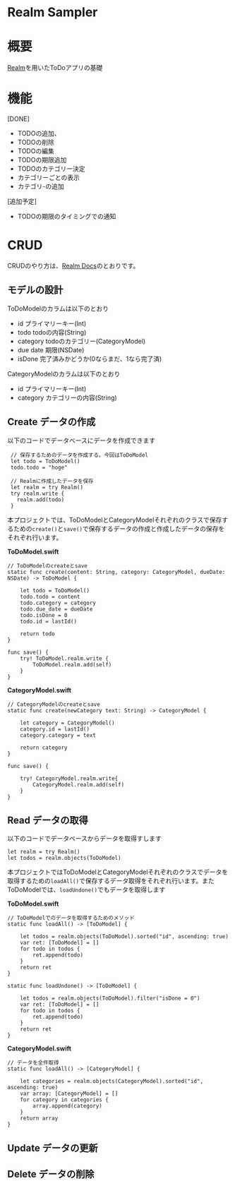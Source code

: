 # Realm Sampler

# 概要
[Realm](https://realm.io/)を用いたToDoアプリの基礎

# 機能
[DONE]
- TODOの追加、
- TODOの削除
- TODOの編集
- TODOの期限追加
- TODOのカテゴリー決定
- カテゴリーごとの表示
- カテゴリ-の追加

[追加予定]
- TODOの期限のタイミングでの通知

# CRUD
CRUDのやり方は、[Realm Docs](https://realm.io/jp/docs/swift/latest/)のとおりです。

## モデルの設計
ToDoModelのカラムは以下のとおり
- id プライマリーキー(Int)
- todo todoの内容(String)
- category todoのカテゴリー(CategoryModel)
- due date 期限(NSDate)
- isDone 完了済みかどうか(0ならまだ、1なら完了済)

CategoryModelのカラムは以下のとおり
- id プライマリーキー(Int)
- category カテゴリーの内容(String)

## Create データの作成
以下のコードでデータベースにデータを作成できます
```
 // 保存するためのデータを作成する。今回はToDoModel
 let todo = ToDoModel()
 todo.todo = "hoge"

 // Realmに作成したデータを保存
 let realm = try Realm()
 try realm.write {
   realm.add(todo)
 }
```

本プロジェクトでは、ToDoModelとCategoryModelそれぞれのクラスで保存するための```create()```と```save()```で保存するデータの作成と作成したデータの保存をそれぞれ行います。

**ToDoModel.swift**
```
// ToDoModelのcreateとsave
static func create(content: String, category: CategoryModel, dueDate: NSDate) -> ToDoModel {

    let todo = ToDoModel()
    todo.todo = content
    todo.category = category
    todo.due_date = dueDate
    todo.isDone = 0
    todo.id = lastId()

    return todo
}

func save() {
    try! ToDoModel.realm.write {
        ToDoModel.realm.add(self)
    }
}
```

**CategoryModel.swift**
```
// CategoryModelのcreateとsave
static func create(newCategory text: String) -> CategoryModel {

    let category = CategoryModel()
    category.id = lastId()
    category.category = text

    return category
}

func save() {

    try! CategoryModel.realm.write{
        CategoryModel.realm.add(self)
    }
}
```

## Read データの取得
以下のコードでデータベースからデータを取得すします

```
let realm = try Realm()
let todos = realm.objects(ToDoModel)
```

本プロジェクトではToDoModelとCategoryModelそれぞれのクラスでデータを取得するための```loadAll()```で保存するデータ取得をそれぞれ行います。またToDoModelでは、```loadUndone()```でもデータを取得します

**ToDoModel.swift**
```
// ToDoModelでのデータを取得するためのメソッド
static func loadAll() -> [ToDoModel] {

    let todos = realm.objects(ToDoModel).sorted("id", ascending: true)
    var ret: [ToDoModel] = []
    for todo in todos {
        ret.append(todo)
    }
    return ret
}

static func loadUndone() -> [ToDoModel] {

    let todos = realm.objects(ToDoModel).filter("isDone = 0")
    var ret: [ToDoModel] = []
    for todo in todos {
        ret.append(todo)
    }
    return ret
}
```

**CategoryModel.swift**
```
// データを全件取得
static func loadAll() -> [CategoryModel] {

    let categories = realm.objects(CategoryModel).sorted("id", ascending: true)
    var array: [CategoryModel] = []
    for category in categories {
        array.append(category)
    }
    return array
}
```

## Update データの更新

## Delete データの削除
